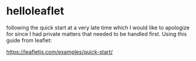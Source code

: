 # helloleaflet

following the quick start at a very late time which I would like to apologize for since I had private matters that needed to be handled first.
Using this guide from leaflet: 

https://leafletjs.com/examples/quick-start/


